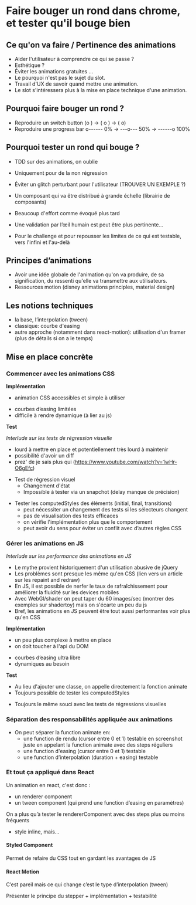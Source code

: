 Faire bouger un rond dans chrome, et tester qu'il bouge bien
============================================================

Ce qu'on va faire / Pertinence des animations
---------------------------------------------
+ Aider l'utilisateur à comprendre ce qui se passe ?
+ Esthétique ?
+ Éviter les animations gratuites ...
+ Le pourquoi n'est pas le sujet du slot.
+ Travail d'UX de savoir quand mettre une animation.
+ Le slot s'intéressera plus à la mise en place technique d'une animation.

Pourquoi faire bouger un rond ?
-------------------------------
+ Reproduire un switch button (o  ) -> ( o ) -> (  o)
+ Reproduire une progress bar o------ 0% -> ---o--- 50% -> ------o 100%

Pourquoi tester un rond qui bouge ?
-----------------------------------
+ TDD sur des animations, on oublie
+ Uniquement pour de la non régression
+ Éviter un glitch perturbant pour l'utilisateur (TROUVER UN EXEMPLE ?)
+ Un composant qui va être distribué à grande échelle (librairie de composants)

+ Beaucoup d'effort comme évoqué plus tard
+ Une validation par l’œil humain est peut être plus pertinente...
+ Pour le challenge et pour repousser les limites de ce qui est testable, vers l'infini et l'au-delà

Principes d’animations
----------------------
+ Avoir une idée globale de l'animation qu'on va produire, de sa signification, du ressenti qu'elle va transmettre aux utilisateurs.
+ Ressources motion (disney animations principles, material design)

Les notions techniques
----------------------
+ la base, l’interpolation (tween)
+ classique: courbe d'easing
+ autre approche (notamment dans react-motion): utilisation d'un framer (plus de détails si on a le temps)

Mise en place concrète
----------------------

### Commencer avec les animations CSS

**Implémentation**

+ animation CSS accessibles et simple à utiliser
- courbes d’easing limitées
- difficile à rendre dynamique (à lier au js)

**Test**

*Interlude sur les tests de régression visuelle*
+ lourd à mettre en place et potentiellement très lourd à maintenir
+ possibilité d'avoir un diff
+ prez' de je sais plus qui (https://www.youtube.com/watch?v=1wHr-O6gEfc)

- Test de régression visuel
	+ Changement d'état
	- Impossible à tester via un snapchot (delay manque de précision)

+ Tester les computedStyles des éléments (initial, final, transitions)
	- peut nécessiter un changement des tests si les sélecteurs changent
	- pas de visualisation des tests efficaces
	- on vérifie l'implémentation plus que le comportement
	+ peut avoir du sens pour éviter un conflit avec d’autres règles CSS

### Gérer les animations en JS

*Interlude sur les performance des animations en JS*
+ Le mythe provient historiquement d'un utilisation abusive de jQuery
+ Les problèmes sont presque les même qu'en CSS (lien vers un article sur les repaint and redraw)
+ En JS, il est possible de nerfer le taux de rafraîchissement pour améliorer la fluidité sur les devices mobiles
+ Avec WebGl/shader on peut taper du 60 images/sec (montrer des exemples sur shadertoy) mais on s'écarte un peu du js
+ Bref, les animations en JS peuvent être tout aussi performantes voir plus qu'en CSS

**Implémentation**

- un peu plus complexe à mettre en place
- on doit toucher à l'api du DOM
+ courbes d’easing ultra libre
+ dynamiques au besoin

**Test**

+ Au lieu d'ajouter une classe, on appelle directement la fonction animate
+ Toujours possible de tester les computedStyles
- Toujours le même souci avec les tests de régressions visuelles

### Séparation des responsabilités appliquée aux animations

+ On peut séparer la function animate en:
	+ une function de rendu (cursor entre 0 et 1) testable en screenshot juste en appelant la function animate avec des steps réguliers
	+ une function d'easing (cursor entre 0 et 1) testable
	+ une function d’interpolation (duration + easing) testable

### Et tout ça appliqué dans React

Un animation en react, c'est donc :
+ un renderer component
+ un tween component (qui prend une function d’easing en paramètres)

On a plus qu’à tester le rendererComponent avec des steps plus ou moins fréquents

- style inline, mais...

#### Styled Component

Permet de refaire du CSS tout en gardant les avantages de JS

#### React Motion

C’est pareil mais ce qui change c’est le type d’interpolation (tween)

Présenter le principe du stepper + implémentation + testabilité
